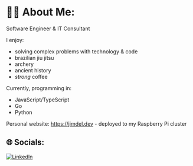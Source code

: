 # 🧑‍🚀 About Me:

Software Engineer & IT Consultant

I enjoy:
-  solving complex problems with technology & code
-  brazilian jiu jitsu
-  archery
-  ancient history
-  *strong* coffee


Currently, programming in:
- JavaScript/TypeScript
- Go
- Python

Personal website: https://jimdel.dev - deployed to my Raspberry Pi cluster 

## 🌐 Socials:
[![LinkedIn](https://img.shields.io/badge/LinkedIn-%230077B5.svg?logo=linkedin&logoColor=white)](https://linkedin.com/in/https://www.linkedin.com/in/jdelayjr/) 
